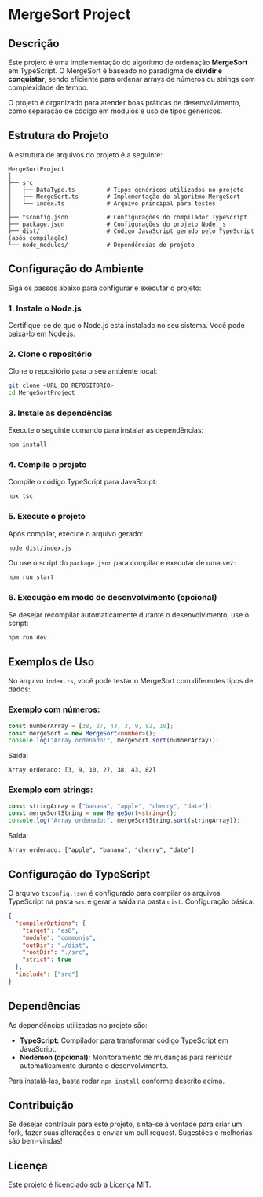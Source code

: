 
# MergeSort Project

## Descrição

Este projeto é uma implementação do algoritmo de ordenação **MergeSort** em TypeScript. O MergeSort é baseado no paradigma de **dividir e conquistar**, sendo eficiente para ordenar arrays de números ou strings com complexidade de tempo.

O projeto é organizado para atender boas práticas de desenvolvimento, como separação de código em módulos e uso de tipos genéricos.

## Estrutura do Projeto

A estrutura de arquivos do projeto é a seguinte:

```
MergeSortProject
│
├── src
│   ├── DataType.ts         # Tipos genéricos utilizados no projeto
│   ├── MergeSort.ts        # Implementação do algoritmo MergeSort
│   └── index.ts            # Arquivo principal para testes
│
├── tsconfig.json           # Configurações do compilador TypeScript
├── package.json            # Configurações do projeto Node.js
├── dist/                   # Código JavaScript gerado pelo TypeScript (após compilação)
└── node_modules/           # Dependências do projeto
```

## Configuração do Ambiente

Siga os passos abaixo para configurar e executar o projeto:

### 1. Instale o Node.js

Certifique-se de que o Node.js está instalado no seu sistema. Você pode baixá-lo em [Node.js](https://nodejs.org).

### 2. Clone o repositório

Clone o repositório para o seu ambiente local:

```bash
git clone <URL_DO_REPOSITORIO>
cd MergeSortProject
```

### 3. Instale as dependências

Execute o seguinte comando para instalar as dependências:

```bash
npm install
```

### 4. Compile o projeto

Compile o código TypeScript para JavaScript:

```bash
npx tsc
```

### 5. Execute o projeto

Após compilar, execute o arquivo gerado:

```bash
node dist/index.js
```

Ou use o script do `package.json` para compilar e executar de uma vez:

```bash
npm run start
```

### 6. Execução em modo de desenvolvimento (opcional)

Se desejar recompilar automaticamente durante o desenvolvimento, use o script:

```bash
npm run dev
```

## Exemplos de Uso

No arquivo `index.ts`, você pode testar o MergeSort com diferentes tipos de dados:

### Exemplo com números:

```typescript
const numberArray = [38, 27, 43, 3, 9, 82, 10];
const mergeSort = new MergeSort<number>();
console.log("Array ordenado:", mergeSort.sort(numberArray));
```

Saída:

```
Array ordenado: [3, 9, 10, 27, 38, 43, 82]
```

### Exemplo com strings:

```typescript
const stringArray = ["banana", "apple", "cherry", "date"];
const mergeSortString = new MergeSort<string>();
console.log("Array ordenado:", mergeSortString.sort(stringArray));
```

Saída:

```
Array ordenado: ["apple", "banana", "cherry", "date"]
```

## Configuração do TypeScript

O arquivo `tsconfig.json` é configurado para compilar os arquivos TypeScript na pasta `src` e gerar a saída na pasta `dist`. Configuração básica:

```json
{
  "compilerOptions": {
    "target": "es6",
    "module": "commonjs",
    "outDir": "./dist",
    "rootDir": "./src",
    "strict": true
  },
  "include": ["src"]
}
```

## Dependências

As dependências utilizadas no projeto são:

- **TypeScript:** Compilador para transformar código TypeScript em JavaScript.
- **Nodemon (opcional):** Monitoramento de mudanças para reiniciar automaticamente durante o desenvolvimento.

Para instalá-las, basta rodar `npm install` conforme descrito acima.

## Contribuição

Se desejar contribuir para este projeto, sinta-se à vontade para criar um fork, fazer suas alterações e enviar um pull request. Sugestões e melhorias são bem-vindas!

## Licença

Este projeto é licenciado sob a [Licença MIT](https://opensource.org/licenses/MIT).
